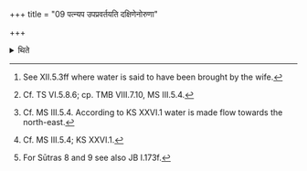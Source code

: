 +++
title = "09 पत्न्यप उपप्रवर्तयति दक्षिणेनोरुणा"

+++

<details><summary>थिते</summary>

9. The wife of the sacrifier makes water[^1] flow along her naked right thigh[^2] either towards the east or towards the north[^3] between[^4] her thighs.[^5]   


[^1]: See XII.5.3ff where water is said to have been brought by the wife.  

[^2]: Cf. TS VI.5.8.6; cp. TMB VIII.7.10, MS III.5.4.  

[^3]: Cf. MS III.5.4. According to KS XXVI.1 water is made flow towards the north-east.  

[^4]: Cf. MS III.5.4; KS XXVI.1.  

[^5]: For Sūtras 8 and 9 see also JB I.173f.   
</details>
